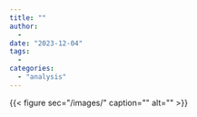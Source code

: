 ```yaml
---
title: ""
author:
  - 
date: "2023-12-04"
tags:
  - 
categories:
  - "analysis"
---
```


{{< figure sec="/images/" caption="" alt="" >}}

